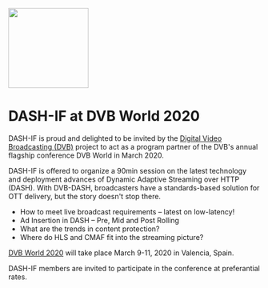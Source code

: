 <a href="https://www.dvbworld.org" target="_blank" rel="noopener noreferrer"><img height="160px"  src="https://dashif.org/img/dvbworld2020_blue_642x428.png" alt="" /></a>

# DASH-IF at DVB World 2020

DASH-IF is proud and delighted to be invited by the <a href="http://www.dvb.org">Digital Video Broadcasting (DVB)</a> project to act as a program partner of the DVB's annual flagship conference DVB World in March 2020.

DASH-IF is offered to organize a 90min session on the latest technology and deployment advances of Dynamic Adaptive Streaming over HTTP (DASH). With DVB-DASH, broadcasters have a standards-based solution for OTT delivery, but the story doesn't stop there.
- How to meet live broadcast requirements – latest on low-latency!
- Ad Insertion in DASH – Pre, Mid and Post Rolling
- What are the trends in content protection?
- Where do HLS and CMAF fit into the streaming picture?

 <a href="http://www.dvbworld.org">DVB World 2020</a> will take place March 9-11, 2020 in Valencia, Spain.
 
 DASH-IF members are invited to participate in the conference at preferantial rates. 
